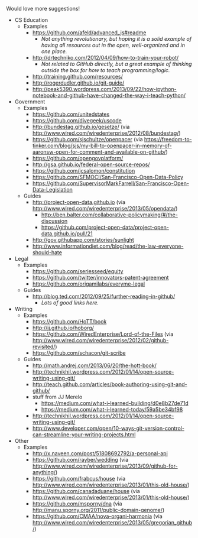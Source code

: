 Would love more suggestions!

* CS Education
    * Examples
        * https://github.com/afeld/advanced_js#readme
            * *Not anything revolutionary, but hoping it is a solid example of having all resources out in the open, well-organized and in one place.*
        * http://drtechniko.com/2012/04/09/how-to-train-your-robot/
            * *Not related to GitHub directly, but a great example of thinking outside the box for how to teach programming/logic.*
        * http://training.github.com/resources/
        * http://rogerdudler.github.io/git-guide/
        * http://peak5390.wordpress.com/2013/09/22/how-ipython-notebook-and-github-have-changed-the-way-i-teach-python/
* Government
    * Examples
        * https://github.com/unitedstates
        * https://github.com/divegeek/uscode
        * http://bundestag.github.io/gesetze/ (via http://www.wired.com/wiredenterprise/2012/08/bundestag/)
        * https://github.com/sjschultze/openpacer (via https://freedom-to-tinker.com/blog/sjs/my-bill-to-openpacer-in-memory-of-aaronsw-open-for-comment-and-available-on-github/)
        * https://github.com/opengovplatform/
        * http://gsa.github.io/federal-open-source-repos/
        * https://github.com/jcsalomon/constitution
        * https://github.com/SFMOCI/San-Francisco-Open-Data-Policy
        * https://github.com/SupervisorMarkFarrell/San-Francisco-Open-Data-Legislation
    * Guides
        * http://project-open-data.github.io (via http://www.wired.com/wiredenterprise/2013/05/opendata/)
            * http://ben.balter.com/collaborative-policymaking/#/the-discussion
            * https://github.com/project-open-data/project-open-data.github.io/pull/21
        * http://gov.githubapp.com/stories/sunlight
        * http://www.informationdiet.com/blog/read/the-law-everyone-should-hate
* Legal
    * Examples
        * https://github.com/seriesseed/equity
        * https://github.com/twitter/innovators-patent-agreement
        * https://github.com/origamilabs/everyme-legal
    * Guides
        * http://blog.ted.com/2012/09/25/further-reading-in-github/
            * *Lots of good links here.*
* Writing
    * Examples
        * https://github.com/HoTT/book
        * http://jj.github.io/hoborg/
        * https://github.com/WiredEnterprise/Lord-of-the-Files (via http://www.wired.com/wiredenterprise/2012/02/github-revisited/)
        * https://github.com/schacon/git-scribe
    * Guides
        * http://math.andrej.com/2013/06/20/the-hott-book/
        * http://technikhil.wordpress.com/2012/01/14/open-source-writing-using-git/
        * http://teach.github.com/articles/book-authoring-using-git-and-github/
        * stuff from JJ Merelo
            * https://medium.com/what-i-learned-building/d0e8b27de71d
            * https://medium.com/what-i-learned-today/59a5be34bf98
        * http://technikhil.wordpress.com/2012/01/14/open-source-writing-using-git/
        * http://www.developer.com/open/10-ways-git-version-control-can-streamline-your-writing-projects.html
* Other
    * Examples
        * http://x.naveen.com/post/51808692792/a-personal-api
        * https://github.com/rayber/wedding (via http://www.wired.com/wiredenterprise/2013/09/github-for-anything/)
        * https://github.com/frabcus/house (via http://www.wired.com/wiredenterprise/2013/01/this-old-house/)
        * https://github.com/canadaduane/house (via http://www.wired.com/wiredenterprise/2013/01/this-old-house/)
        * https://github.com/msporny/dna (via http://manu.sporny.org/2011/public-domain-genome/)
        * https://github.com/CMAA/nova-organi-harmonia (via http://www.wired.com/wiredenterprise/2013/05/gregorian_github/)
